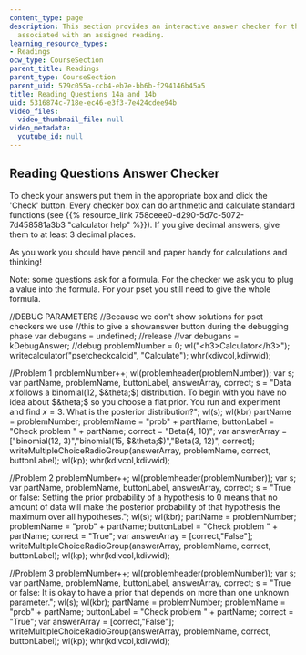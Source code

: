 ```yaml
---
content_type: page
description: This section provides an interactive answer checker for the reading questions
  associated with an assigned reading.
learning_resource_types:
- Readings
ocw_type: CourseSection
parent_title: Readings
parent_type: CourseSection
parent_uid: 579c055a-ccb4-eb7e-bb6b-f294146b45a5
title: Reading Questions 14a and 14b
uid: 5316874c-718e-ec46-e3f3-7e424cdee94b
video_files:
  video_thumbnail_file: null
video_metadata:
  youtube_id: null
---
```


Reading Questions Answer Checker
--------------------------------

To check your answers put them in the appropriate box and click the 'Check' button. Every checker box can do arithmetic and calculate standard functions (see {{% resource_link 758ceee0-d290-5d7c-5072-7d458581a3b3 "calculator help" %}}). If you give decimal answers, give them to at least 3 decimal places.

As you work you should have pencil and paper handy for calculations and thinking!

Note: some questions ask for a formula. For the checker we ask you to plug a value into the formula. For your pset you still need to give the whole formula.

//DEBUG PARAMETERS //Because we don't show solutions for pset checkers we use //this to give a showanswer button during the debugging phase var debugans = undefined; //release //var debugans = kDebugAnswer; //debug problemNumber = 0; wl("\<h3>Calculator\</h3>"); writecalculator("psetcheckcalcid", "Calculate"); whr(kdivcol,kdivwid);

//Problem 1 problemNumber++; wl(problemheader(problemNumber)); var s; var partName, problemName, buttonLabel, answerArray, correct; s = "Data $x$ follows a binomial(12, $&theta;$) distribution. To begin with you have no idea about $&theta;$ so you choose a flat prior. You run and experiment and find $x=3$. What is the posterior distribution?"; wl(s); wl(kbr) partName = problemNumber; problemName = "prob" + partName; buttonLabel = "Check problem " + partName; correct = "Beta(4, 10)"; var answerArray = \["binomial(12, 3)","binomial(15, $&theta;$)","Beta(3, 12)", correct\]; writeMultipleChoiceRadioGroup(answerArray, problemName, correct, buttonLabel); wl(kp); whr(kdivcol,kdivwid);

//Problem 2 problemNumber++; wl(problemheader(problemNumber)); var s; var partName, problemName, buttonLabel, answerArray, correct; s = "True or false: Setting the prior probability of a hypothesis to 0 means that no amount of data will make the posterior probability of that hypothesis the maximum over all hypotheses."; wl(s); wl(kbr); partName = problemNumber; problemName = "prob" + partName; buttonLabel = "Check problem " + partName; correct = "True"; var answerArray = \[correct,"False"\]; writeMultipleChoiceRadioGroup(answerArray, problemName, correct, buttonLabel); wl(kp); whr(kdivcol,kdivwid);

//Problem 3 problemNumber++; wl(problemheader(problemNumber)); var s; var partName, problemName, buttonLabel, answerArray, correct; s = "True or false: It is okay to have a prior that depends on more than one unknown parameter."; wl(s); wl(kbr); partName = problemNumber; problemName = "prob" + partName; buttonLabel = "Check problem " + partName; correct = "True"; var answerArray = \[correct,"False"\]; writeMultipleChoiceRadioGroup(answerArray, problemName, correct, buttonLabel); wl(kp); whr(kdivcol,kdivwid);